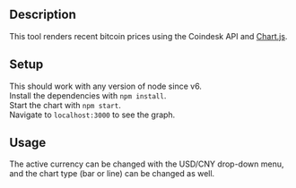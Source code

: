 ## Description
This tool renders recent bitcoin prices using the Coindesk API and [Chart.js](https://www.chartjs.org).

## Setup
This should work with any version of node since v6.  
Install the dependencies with `npm install`.  
Start the chart with `npm start`.  
Navigate to `localhost:3000` to see the graph.

## Usage
The active currency can be changed with the USD/CNY drop-down menu, and the chart type (bar or line) can be changed as well.
